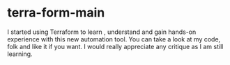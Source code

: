# terra-form-main
I started using Terraform to learn , understand and gain hands-on experience with this new automation tool. You can take a look at my code, folk and like it if you want. I would really appreciate any critique as I am still learning.
